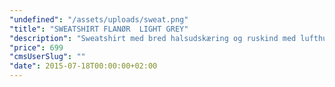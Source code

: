 ```yaml
---
"undefined": "/assets/uploads/sweat.png"
"title": "SWEATSHIRT FLANØR  LIGHT GREY"
"description": "Sweatshirt med bred halsudskæring og ruskind med lufthuller i armhuler. Kvalitet og fit er unikt for denne style med læderpatch ved krave og hofte. Bekvemmelighed og praktisk materiale er kombineret med detaljer og finish, som gør denne style til meget mere end en almindelig sweatshirt.\n\n* 100% Cotton\n* Regular fit\n* Crewneck\n* Tone–on-tone logo on front\n* Leather patch with logo on neck and hip\n  \n\n\n"
"price": 699
"cmsUserSlug": ""
"date": 2015-07-18T00:00:00+02:00
---
```


